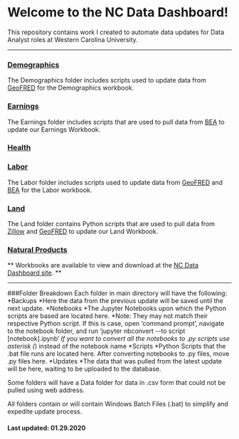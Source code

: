 # Welcome to the NC Data Dashboard!
This repository contains work I created to automate data updates for Data Analyst roles at Western Carolina University.
__________________________________________________________________________________________________________________________________________
### [Demographics](https://github.com/nathayoung/NCDataDashboard/tree/master/Demographics)
The Demographics folder includes scripts used to update data from [GeoFRED](https://geofred.stlouisfed.org/map/) for the Demographics workbook.

### [Earnings](https://github.com/nathayoung/NCDataDashboard/tree/master/Earnings)
The Earnings folder includes scripts that are used to pull data from [BEA](https://apps.bea.gov/regional/downloadzip.cfm) to update our Earnings Workbook.

### [Health](https://github.com/nathayoung/NCDataDashboard/tree/master/Health)

### [Labor](https://github.com/nathayoung/NCDataDashboard/tree/master/Labor)
The Labor folder includes scripts used to update data from [GeoFRED](https://geofred.stlouisfed.org/map/) and [BEA](https://apps.bea.gov/regional/downloadzip.cfm) for the Labor workbook.

### [Land](https://github.com/nathayoung/NCDataDashboard/tree/master/Land)
The Land folder contains Python scripts that are used to pull data from [Zillow](https://www.zillow.com/research/data/) and [GeoFRED](https://geofred.stlouisfed.org/map/) to update our Land Workbook.

### [Natural Products](https://github.com/nathayoung/NCDataDashboard/tree/master/NaturalProducts)


** Workbooks are available to view and download at the [NC Data Dashboard site](https://www.wcu.edu/engage/regional-development/data-dashboard.aspx). **
******************************************************************************************************************************************

###Folder Breakdown
Each folder in main directory will have the following:
*Backups
  *Here the data from the previous update will be saved until the next update.
*Notebooks
  *The Jupyter Notebooks upon which the Python scripts are based are located here.
    *Note: They may not match their respective Python script.  If this is case, open ‘command prompt’, navigate to the notebook folder, and run ‘jupyter nbconvert  --to script [notebook].ipynb’
	  *If you want to convert all the notebooks to .py scripts use asterisk (*) instead of the notebook name
*Scripts
  *Python Scripts that the .bat file runs are located here.  After converting notebooks to .py files, move .py files here.
*Updates
  *The data that was pulled from the latest update will be here, waiting to be uploaded to the database.
  
Some folders will have a Data folder for data in .csv form that could not be pulled using web address.

All folders contain or will contain Windows Batch Files (.bat) to simplify and expedite update process. 

#### Last updated: 01.29.2020
